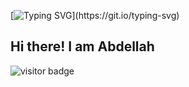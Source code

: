 [![Typing SVG](https://readme-typing-svg.herokuapp.com?font=Monoid&size=36&color=092248&background=FFFFFF00&height=70&lines=%E2%B4%B0%E2%B5%8F%E2%B5%99%E2%B5%93%E2%B4%BC!;!%D9%85%D8%B1%D8%AD%D8%A8%D8%A7;Bienvenue!;Welcome!;Bienvenido!)](https://git.io/typing-svg)

## Hi there! I am Abdellah 
![visitor badge](https://visitor-badge.glitch.me/badge?page_id=aabertente.aabertente&right_color=orange&left_text=MyPageVisitors)
